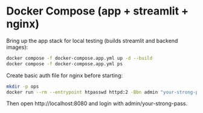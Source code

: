 # Docker Compose (app + streamlit + nginx)

Bring up the app stack for local testing (builds streamlit and backend images):

```bash
docker compose -f docker-compose.app.yml up -d --build
docker compose -f docker-compose.app.yml ps
```

Create basic auth file for nginx before starting:

```bash
mkdir -p ops
docker run --rm --entrypoint htpasswd httpd:2 -Bbn admin "your-strong-pass" > ops/.htpasswd
```

Then open http://localhost:8080 and login with admin/your-strong-pass.
